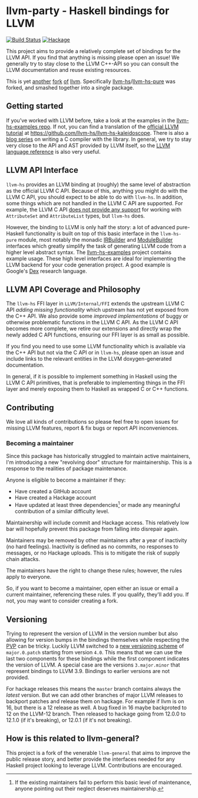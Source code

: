 # llvm-party - Haskell bindings for LLVM

[![Build Status](https://travis-ci.org/llvm-hs/llvm-hs.svg?branch=llvm-6)](https://travis-ci.org/llvm-hs/llvm-hs) [![Hackage](https://img.shields.io/hackage/v/llvm-hs.svg)](https://hackage.haskell.org/package/llvm-hs)

This project aims to provide a relatively complete set of bindings for
the LLVM API. If you find that anything is missing please open an
issue! We generally try to stay close to the LLVM C++-API so you can
consult the LLVM documentation and reuse existing resources.

This is yet [another](https://hackage.haskell.org/package/llvm-tf) [fork](https://hackage.haskell.org/package/llvm) [of](https://hackage.haskell.org/package/llvm-hs) [llvm](https://hackage.haskell.org/package/llvm-general).
Specifically [llvm-hs](https://hackage.haskell.org/package/llvm-hs)/[llvm-hs-pure](https://hackage.haskell.org/package/llvm-hs-pure)
was forked, and smashed together into a single package.

## Getting started

If you’ve worked with LLVM before, take a look at the examples in the
[llvm-hs-examples repo](https://github.com/llvm-hs/llvm-hs-examples).
If not, you can find a translation of the [official LLVM
tutorial](http://llvm.org/docs/tutorial/#kaleidoscope-implementing-a-language-with-llvm)
at https://github.com/llvm-hs/llvm-hs-kaleidoscope. There is also a
[blog series](https://blog.josephmorag.com/tags/llvm/) on writing a C
compiler with the library. In general, we try to stay very close to
the API and AST provided by LLVM itself, so the [LLVM language
reference](http://llvm.org/docs/LangRef.html) is also very useful.

## LLVM API Interface

`llvm-hs` provides an LLVM binding at (roughly) the same level of abstraction
as the official LLVM C API. Because of this, anything you might do with the
LLVM C API, you should expect to be able to do with `llvm-hs`. In addition,
some things which are not handled in the LLVM C API are supported. For example,
the LLVM C API [does not provide any
support](https://llvm.org/doxygen/group__LLVMCSupportTypes.html) for working
with `AttributeSet` and `AttributeList` types, but `llvm-hs` does.

However, the binding to LLVM is only half the story: a lot of advanced
pure-Haskell functionality is built on top of this basic interface in the
`llvm-hs-pure` module, most notably the monadic
[IRBuilder](https://hackage.haskell.org/package/llvm-hs-pure) and
[ModuleBuilder](https://hackage.haskell.org/package/llvm-hs-pure) interfaces
which greatly simplify the task of generating LLVM code from a higher level
abstract syntax. The
[llvm-hs-examples](https://github.com/llvm-hs/llvm-hs-examples/blob/master/irbuilder/Main.hs)
project contains example usage. These high level interfaces are ideal for
implementing the LLVM backend for your code generation project. A good example
is Google's [Dex](https://github.com/google-research/dex-lang) research
language.

## LLVM API Coverage and Philosophy

The `llvm-hs` FFI layer in `LLVM/Internal/FFI` extends the upstream LLVM C API
*adding missing functionality* which upstream has not yet exposed from the C++
API. We also provide some *improved implementations* of buggy or otherwise
problematic functions in the LLVM C API. As the LLVM C API becomes more
complete, we retire our extensions and directly wrap the newly added C API
functions, ensuring our FFI layer is as small as possible.

If you find you need to use some LLVM functionality which is available via the
C++ API but not via the C API or in  `llvm-hs`, please open an issue and
include links to the relevant entities in the LLVM doxygen-generated
documentation.

In general, if it is possible to implement something in Haskell using the LLVM
C API primitives, that is preferable to implementing things in the FFI layer
and merely exposing them to Haskell as wrapped C or C++ functions.

## Contributing

We love all kinds of contributions so please feel free to open issues for
missing LLVM features, report & fix bugs or report API inconveniences.

### Becoming a maintainer
Since this package has historically struggled to maintain active maintainers,
I'm introducing a new "revolving door" structure for maintainership.
This is a response to the realities of package maintenance.

Anyone is eligible to become a maintainer if they:

+ Have created a GitHub account
+ Have created a Hackage account
+ Have updated at least three dependencies[^1] or made any meaningful contribution of a similar difficulty level.

[^1]: If the existing maintainers fail to perform this basic level of maintenance, anyone pointing out their neglect deserves maintainership.

Maintainership will include commit and Hackage access.
This relatively low bar will hopefully prevent this package from falling into disrepair again.

Maintainers may be removed by other maintainers after a year of inactivity (no hard feelings).
Inactivity is defined as no commits, no responses to messages, or no Hackage uploads.
This is to mitigate the risk of supply chain attacks.

The maintainers have the right to change these rules; however, the rules apply to everyone.

So, if you want to become a maintainer,
open either an issue or email a current maintainer,
referencing these rules. If you qualify,
they'll add you. If not, you may want to consider creating a fork.

## Versioning

Trying to represent the version of LLVM in the version number but also
allowing for version bumps in the bindings themselves while respecting
the [PVP](http://pvp.haskell.org/) can be tricky. Luckily LLVM switched to a
[new versioning scheme](http://blog.llvm.org/2016/12/llvms-new-versioning-scheme.html)
of `major.0.patch` starting from version `4.0`. This means that we can
use the last two components for these bindings while the first
component indicates the version of LLVM. A special case are the
versions `3.major.minor` that represent bindings to LLVM 3.9. Bindings
to earlier versions are not provided.

For hackage releases this means the `master` branch contains always the *latest*
version.
But we can add other branches of major LLVM releases to backport patches and release
them on hackage.
For example if llvm is on 16, but there is a 12 release as well.
A bug fixed in 16 maybe backproted to 12 on the LLVM-12 branch.
Then released to hackage going from 12.0.0 to 12.1.0 (if it's breaking),
or 12.0.1 (if it's not breaking).

## How is this related to llvm-general?

This project is a fork of the venerable `llvm-general` that aims to improve the
public release story, and better provide the interfaces needed for any Haskell
project looking to leverage LLVM. Contributions are encouraged.
